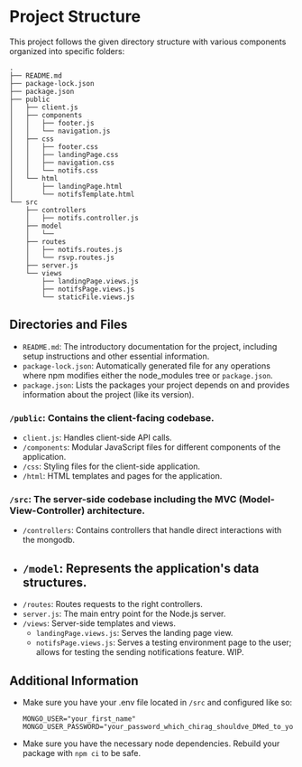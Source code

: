 # Project Structure

This project follows the given directory structure with various components organized into specific folders:

```
.
├── README.md
├── package-lock.json
├── package.json
├── public
│   ├── client.js
│   ├── components
│   │   ├── footer.js
│   │   └── navigation.js
│   ├── css
│   │   ├── footer.css
│   │   ├── landingPage.css
│   │   ├── navigation.css
│   │   └── notifs.css
│   └── html
│       ├── landingPage.html
│       └── notifsTemplate.html
└── src
    ├── controllers
    │   ├── notifs.controller.js
    ├── model
    │   └──
    ├── routes
    │   ├── notifs.routes.js
    │   └── rsvp.routes.js
    ├── server.js
    └── views
        ├── landingPage.views.js
        ├── notifsPage.views.js
        └── staticFile.views.js
```

## Directories and Files

- `README.md`: The introductory documentation for the project, including setup instructions and other essential information.
- `package-lock.json`: Automatically generated file for any operations where npm modifies either the node_modules tree or `package.json`.
- `package.json`: Lists the packages your project depends on and provides information about the project (like its version).

### `/public`: Contains the client-facing codebase.

- `client.js`: Handles client-side API calls.
- `/components`: Modular JavaScript files for different components of the application.
- `/css`: Styling files for the client-side application.
- `/html`: HTML templates and pages for the application.

### `/src`: The server-side codebase including the MVC (Model-View-Controller) architecture.

- `/controllers`: Contains controllers that handle direct interactions with the mongodb.
- `/model`: Represents the application's data structures.
  -
- `/routes`: Routes requests to the right controllers.
- `server.js`: The main entry point for the Node.js server.
- `/views`: Server-side templates and views.
  - `landingPage.views.js`: Serves the landing page view.
  - `notifsPage.views.js`: Serves a testing environment page to the user; allows for testing the sending notifications feature. WIP.

## Additional Information

- Make sure you have your .env file located in `/src` and configured like so:
  ```
  MONGO_USER="your_first_name"
  MONGO_USER_PASSWORD="your_password_which_chirag_shouldve_DMed_to_you_on_discord"
  ```
- Make sure you have the necessary node dependencies. Rebuild your package with `npm ci` to be safe.
